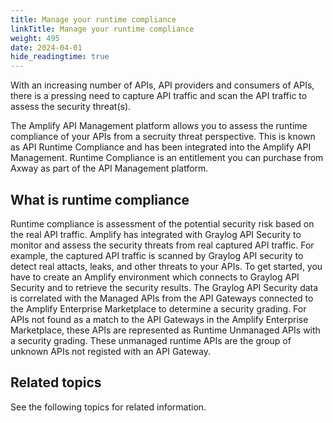 ```yaml
---
title: Manage your runtime compliance
linkTitle: Manage your runtime compliance
weight: 495
date: 2024-04-01
hide_readingtime: true
---
```


With an increasing number of APIs, API providers and consumers of APIs, there is a pressing need to capture API traffic and scan the API traffic to assess the security threat(s).

The Amplify API Management platform allows you to assess the runtime compliance of your APIs from a secruity threat perspective. This is known as API Runtime Compliance and has been integrated into the Amplify API Management. Runtime Compliance is an entitlement you can purchase from Axway as part of the API Management platform.

## What is runtime compliance

Runtime compliance is assessment of the potential security risk based on the real API traffic.  Amplify has integrated with Graylog API Security to monitor and assess the security threats from real captured API traffic.  For example, the captured API traffic is scanned by Graylog API security to detect real attacts, leaks, and other threats to your APIs.
To get started, you have to create an Amplify environment which connects to Graylog API Security and to retrieve the security results.   The Graylog API Security data is correlated with the Managed APIs from the API Gateways connected to the Amplify Enterprise Marketplace to determine a security grading.   For APIs not found as a match to the API Gateways in the Amplify Enterprise Marketplace, these APIs are represented as Runtime Unmanaged APIs with a security grading.  These unmanaged runtime APIs are the group of unknown APIs not registed with an API Gateway. 

## Related topics

See the following topics for related information.
